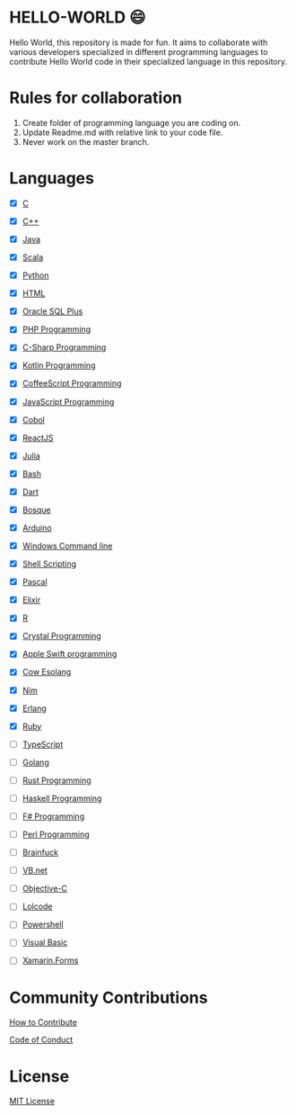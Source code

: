 # HELLO-WORLD :smile:
Hello World, this repository is made for fun. It aims to collaborate with various developers specialized in different programming languages to contribute Hello World code in their specialized language in this repository.

# Rules for collaboration

1. Create folder of programming language you are coding on.
2. Update Readme.md with relative link to your code file.
3. Never work on the master branch.

# Languages

- [x] [C](C)

- [x] [C++](Cpp%20Programming)

- [x] [Java](Java%20Programming)

- [x] [Scala](Scala)

- [x] [Python](Python%20Programming)

- [x] [HTML](HTML%20Programming)

- [x] [Oracle SQL Plus](SQL%20Plus)

- [x] [PHP Programming](PHP%20Programming)

- [x] [C-Sharp Programming](C-Sharp/)

- [x] [Kotlin Programming](Kotlin/)

- [x] [CoffeeScript Programming](CoffeeScript/)

- [x] [JavaScript Programming](JavaScript)

- [x] [Cobol](Cobol/)

- [x] [ReactJS](ReactJS/)

- [x] [Julia](Julia/)

- [x] [Bash](Bash/)

- [x] [Dart](Dart/)

- [x] [Bosque](Bosque/)

- [x] [Arduino](Arduino/)

- [x] [Windows Command line](Windows%20Command%20Line)

- [x] [Shell Scripting](Shell%20Scripting)

- [x] [Pascal](Pascal/)

- [x] [Elixir](Elixir/)

- [x] [R](R)

- [x] [Crystal Programming](Crystal%20Programming)

- [x] [Apple Swift programming](Swift/)

- [x] [Cow Esolang](COW%20-%20Esolang)

- [x] [Nim](Nim/)

- [x] [Erlang](Erlang/)

- [x] [Ruby](Ruby%20Programming)

- [ ] [TypeScript](TypeScript)

- [ ] [Golang](Golang%20Programming)

- [ ] [Rust Programming](Rust)

- [ ] [Haskell Programming](Haskell/)

- [ ] [F# Programming](F-Sharp/)

- [ ] [Perl Programming](Perl%20Programming)

- [ ] [Brainfuck](Brainfuck/)

- [ ] [VB.net](VB.net/)

- [ ] [Objective-C](Objective-C/)

- [ ] [Lolcode](lolcode/)

- [ ] [Powershell](PowerShell/)

- [ ] [Visual Basic](Visual%20Basic)

- [ ] [Xamarin.Forms](XamarinForms)


# Community Contributions

[How to Contribute](CONTRIBUTING.md)

[Code of Conduct](CODE_OF_CONDUCT.md)

# License

[MIT License](LICENSE)
